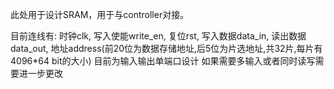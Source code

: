 此处用于设计SRAM，用于与controller对接。

目前连线有:
时钟clk,
写入使能write_en,
复位rst,
写入数据data_in,
读出数据data_out,
地址address(前20位为数据存储地址,后5位为片选地址,共32片,每片有4096*64 bit的大小)
目前为输入输出单端口设计
如果需要多输入或者同时读写需要进一步更改